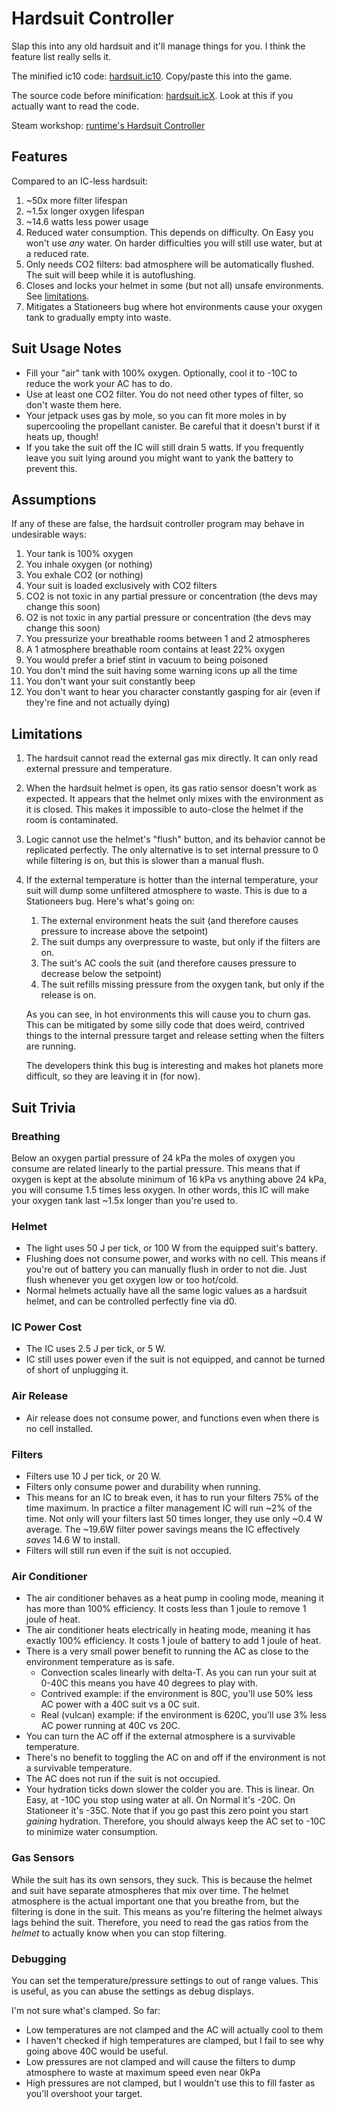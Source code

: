 # Hardsuit Controller

Slap this into any old hardsuit and it'll manage things for you. I think the feature list really sells it.

The minified ic10 code: [hardsuit.ic10](hardsuit.release.ic10). Copy/paste this into the game.

The source code before minification: [hardsuit.icX](hardsuit.icX). Look at this if you actually want to read the code.

Steam workshop: [runtime's Hardsuit Controller](https://steamcommunity.com/sharedfiles/filedetails/?id=2845816603)

## Features

Compared to an IC-less hardsuit:

1. ~50x more filter lifespan
2. ~1.5x longer oxygen lifespan
3. ~14.6 watts less power usage
4. Reduced water consumption. This depends on difficulty. On Easy you won't use *any* water. On harder difficulties you will still use water, but at a reduced rate.
5. Only needs CO2 filters: bad atmosphere will be automatically flushed. The suit will beep while it is autoflushing.
6. Closes and locks your helmet in some (but not all) unsafe environments. See [limitations](#limitations).
7. Mitigates a Stationeers bug where hot environments cause your oxygen tank to gradually empty into waste.

## Suit Usage Notes
- Fill your "air" tank with 100% oxygen. Optionally, cool it to -10C to reduce the work your AC has to do.
- Use at least one CO2 filter. You do not need other types of filter, so don't waste them here.
- Your jetpack uses gas by mole, so you can fit more moles in by supercooling the propellant canister. Be careful that it doesn't burst if it heats up, though!
- If you take the suit off the IC will still drain 5 watts. If you frequently leave you suit lying around you might want to yank the battery to prevent this.

## Assumptions

If any of these are false, the hardsuit controller program may behave in undesirable ways:

1. Your tank is 100% oxygen
2. You inhale oxygen (or nothing)
3. You exhale CO2 (or nothing)
4. Your suit is loaded exclusively with CO2 filters
5. CO2 is not toxic in any partial pressure or concentration (the devs may change this soon)
6. O2 is not toxic in any partial pressure or concentration (the devs may change this soon)
7. You pressurize your breathable rooms between 1 and 2 atmospheres
8. A 1 atmosphere breathable room contains at least 22% oxygen
9. You would prefer a brief stint in vacuum to being poisoned
10. You don't mind the suit having some warning icons up all the time
11. You don't want your suit constantly beep
12. You don't want to hear you character constantly gasping for air (even if they're fine and not actually dying)

## Limitations

1. The hardsuit cannot read the external gas mix directly. It can only read external pressure and temperature.
2. When the hardsuit helmet is open, its gas ratio sensor doesn't work as expected. It appears that the helmet only mixes with the environment as it is closed. This makes it impossible to auto-close the helmet if the room is contaminated.
3. Logic cannot use the helmet's "flush" button, and its behavior cannot be replicated perfectly. The only alternative is to set internal pressure to 0 while filtering is on, but this is slower than a manual flush.
4. If the external temperature is hotter than the internal temperature, your suit will dump some unfiltered atmosphere to waste. This is due to a Stationeers bug. Here's what's going on:

   1. The external environment heats the suit (and therefore causes pressure to increase above the setpoint)
   2. The suit dumps any overpressure to waste, but only if the filters are on.
   3. The suit's AC cools the suit (and therefore causes pressure to decrease below the setpoint)
   4. The suit refills missing pressure from the oxygen tank, but only if the release is on.

   As you can see, in hot environments this will cause you to churn gas. This can be mitigated by some silly code that does weird, contrived things to the internal pressure target and release setting when the filters are running.

   The developers think this bug is interesting and makes hot planets more difficult, so they are leaving it in (for now).

## Suit Trivia

### Breathing

Below an oxygen partial pressure of 24 kPa the moles of oxygen you consume are related linearly to the partial pressure. This means that if oxygen is kept at the absolute minimum of 16 kPa vs anything above 24 kPa, you will consume 1.5 times less oxygen. In other words, this IC will make your oxygen tank last ~1.5x longer than you're used to.

### Helmet

- The light uses 50 J per tick, or 100 W from the equipped suit's battery.
- Flushing does not consume power, and works with no cell. This means if you're out of battery you can manually flush in order to not die. Just flush whenever you get oxygen low or too hot/cold.
- Normal helmets actually have all the same logic values as a hardsuit helmet, and can be controlled perfectly fine via d0.

### IC Power Cost

- The IC uses 2.5 J per tick, or 5 W.
- IC still uses power even if the suit is not equipped, and cannot be turned of short of unplugging it.

### Air Release

- Air release does not consume power, and functions even when there is no cell installed.

### Filters

- Filters use 10 J per tick, or 20 W.
- Filters only consume power and durability when running.
- This means for an IC to break even, it has to run your filters 75% of the time maximum. In practice a filter management IC will run ~2% of the time. Not only will your filters last 50 times longer, they use only ~0.4 W average. The ~19.6W filter power savings means the IC effectively *saves* 14.6 W to install.
- Filters will still run even if the suit is not occupied.

### Air Conditioner

- The air conditioner behaves as a heat pump in cooling mode, meaning it has more than 100% efficiency. It costs less than 1 joule to remove 1 joule of heat.
- The air conditioner heats electrically in heating mode, meaning it has exactly 100% efficiency. It costs 1 joule of battery to add 1 joule of heat.
- There is a very small power benefit to running the AC as close to the environment temperature as is safe.
  - Convection scales linearly with delta-T. As you can run your suit at 0-40C this means you have 40 degrees to play with.
  - Contrived example: if the environment is 80C, you'll use 50% less AC power with a 40C suit vs a 0C suit.
  - Real (vulcan) example: if the environment is 620C, you'll use 3% less AC power running at 40C vs 20C.
- You can turn the AC off if the external atmosphere is a survivable temperature.
- There's no benefit to toggling the AC on and off if the environment is not a survivable temperature.
- The AC does not run if the suit is not occupied.
- Your hydration ticks down slower the colder you are. This is linear. On Easy, at -10C you stop using water at all. On Normal it's -20C. On Stationeer it's -35C. Note that if you go past this zero point you start *gaining* hydration. Therefore, you should always keep the AC set to -10C to minimize water consumption.

### Gas Sensors

While the suit has its own sensors, they suck. This is because the helmet and suit have separate
atmospheres that mix over time. The helmet atmosphere is the actual important one that you breathe
from, but the filtering is done in the suit. This means as you're filtering the helmet always lags
behind the suit. Therefore, you need to read the gas ratios from the *helmet* to actually know when
you can stop filtering.

### Debugging

You can set the temperature/pressure settings to out of range values. This is useful, as you can abuse the settings as
debug displays.

I'm not sure what's clamped. So far:
- Low temperatures are not clamped and the AC will actually cool to them
- I haven't checked if high temperatures are clamped, but I fail to see why going above 40C would be useful.
- Low pressures are not clamped and will cause the filters to dump atmosphere to waste at maximum speed even near 0kPa
- High pressures are not clamped, but I wouldn't use this to fill faster as you'll overshoot your target.
